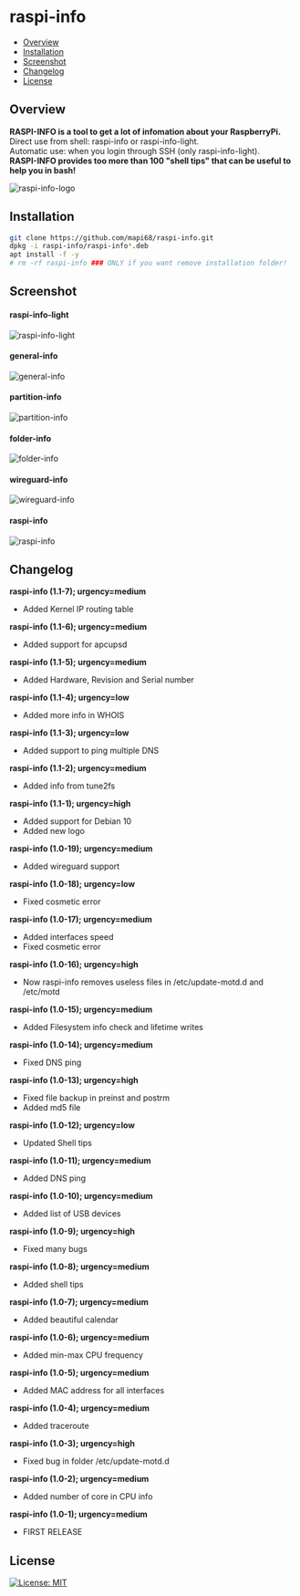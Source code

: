 # raspi-info

* [Overview](#overview)
* [Installation](#installation)
* [Screenshot](#screenshot)
* [Changelog](#changelog)
* [License](#license)

## Overview
<b>RASPI-INFO is a tool to get a lot of infomation about your RaspberryPi.</b><br>
Direct use from shell: raspi-info or raspi-info-light.<br>
Automatic use: when you login through SSH (only raspi-info-light).<br>
<b>RASPI-INFO provides too more than 100 "shell tips" that can be useful to help you in bash!</b><br>

<img src="https://i.postimg.cc/xdjmJBKN/raspi-info-logo.png" alt="raspi-info-logo"><br>

## Installation
```bash
git clone https://github.com/mapi68/raspi-info.git
dpkg -i raspi-info/raspi-info*.deb
apt install -f -y
# rm -rf raspi-info ### ONLY if you want remove installation folder!
```

## Screenshot
#### raspi-info-light
<img src="https://i.postimg.cc/N0KmrGhT/raspi-info-light.png" alt="raspi-info-light"><br>
#### general-info
<img src="https://i.postimg.cc/nhd4PbPN/general-info.png" alt="general-info"><br>
#### partition-info
<img src="https://i.postimg.cc/NGZHWvHf/partition-info.png" alt="partition-info"><br>
#### folder-info
<img src="https://i.postimg.cc/jSx2VkVZ/folder-info.png" alt="folder-info"><br>
#### wireguard-info
<img src="https://i.postimg.cc/SN8M416L/wireguard-info.png" alt="wireguard-info"><br>
#### raspi-info
<img src="https://i.postimg.cc/G2j56pHV/raspi-info.png" alt="raspi-info"><br>


## Changelog


<b>raspi-info (1.1-7); urgency=medium</b>
  * Added Kernel IP routing table

<b>raspi-info (1.1-6); urgency=medium</b>
  * Added support for apcupsd

<b>raspi-info (1.1-5); urgency=medium</b>
  * Added Hardware, Revision and Serial number

<b>raspi-info (1.1-4); urgency=low</b>
  * Added more info in WHOIS
  
<b>raspi-info (1.1-3); urgency=low</b>
  * Added support to ping multiple DNS
  
<b>raspi-info (1.1-2); urgency=medium</b>
  * Added info from tune2fs

<b>raspi-info (1.1-1); urgency=high</b>
  * Added support for Debian 10
  * Added new logo

<b>raspi-info (1.0-19); urgency=medium</b>
  * Added wireguard support

<b>raspi-info (1.0-18); urgency=low</b>
  * Fixed cosmetic error

<b>raspi-info (1.0-17); urgency=medium</b>
  * Added interfaces speed
  * Fixed cosmetic error

<b>raspi-info (1.0-16); urgency=high</b>
  * Now raspi-info removes useless files in /etc/update-motd.d and /etc/motd

<b>raspi-info (1.0-15); urgency=medium</b>
  * Added Filesystem info check and lifetime writes

<b>raspi-info (1.0-14); urgency=medium</b>
  * Fixed DNS ping

<b>raspi-info (1.0-13); urgency=high</b>
  * Fixed file backup in preinst and postrm
  * Added md5 file

<b>raspi-info (1.0-12); urgency=low</b>
  * Updated Shell tips

<b>raspi-info (1.0-11); urgency=medium</b>
  * Added DNS ping

<b>raspi-info (1.0-10); urgency=medium</b>
  * Added list of USB devices

<b>raspi-info (1.0-9); urgency=high</b>
  * Fixed many bugs

<b>raspi-info (1.0-8); urgency=medium</b>
  * Added shell tips

<b>raspi-info (1.0-7); urgency=medium</b>
  * Added beautiful calendar

<b>raspi-info (1.0-6); urgency=medium</b>
  * Added min-max CPU frequency

<b>raspi-info (1.0-5); urgency=medium</b>
  * Added MAC address for all interfaces

<b>raspi-info (1.0-4); urgency=medium</b>
  * Added traceroute

<b>raspi-info (1.0-3); urgency=high</b>
  * Fixed bug in folder /etc/update-motd.d

<b>raspi-info (1.0-2); urgency=medium</b>
  * Added number of core in CPU info

<b>raspi-info (1.0-1); urgency=medium</b>
  * FIRST RELEASE
  
  
## License
[![License: MIT](https://img.shields.io/badge/License-MIT-blue.svg)](LICENSE.md)
